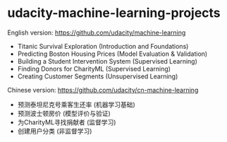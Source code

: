 # udacity-machine-learning-projects

English version: https://github.com/udacity/machine-learning

 - Titanic Survival Exploration (Introduction and Foundations)
 - Predicting Boston Housing Prices (Model Evaluation & Validation)
 - Building a Student Intervention System (Supervised Learning)
 - Finding Donors for CharityML (Supervised Learning)
 - Creating Customer Segments (Unsupervised Learning)

Chinese version: https://github.com/udacity/cn-machine-learning

 - 预测泰坦尼克号乘客生还率 (机器学习基础)
 - 预测波士顿房价 (模型评价与验证)
 - 为CharityML寻找捐献者 (监督学习)
 - 创建用户分类 (非监督学习)